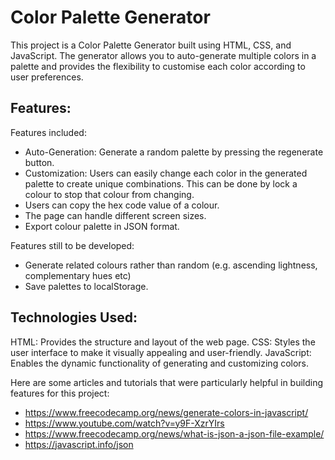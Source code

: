 # Color Palette Generator

This project is a Color Palette Generator built using HTML, CSS, and JavaScript. The generator allows you to auto-generate multiple colors in a palette and provides the flexibility to customise each color according to user preferences.

## Features:

Features included:

- Auto-Generation: Generate a random palette by pressing the regenerate button.
- Customization: Users can easily change each color in the generated palette to create unique combinations. This can be done by lock a colour to stop that colour from changing.
- Users can copy the hex code value of a colour.
- The page can handle different screen sizes.
- Export colour palette in JSON format.

Features still to be developed:

- Generate related colours rather than random (e.g. ascending lightness, complementary hues etc)
- Save palettes to localStorage.

## Technologies Used:

HTML: Provides the structure and layout of the web page.
CSS: Styles the user interface to make it visually appealing and user-friendly.
JavaScript: Enables the dynamic functionality of generating and customizing colors.

Here are some articles and tutorials that were particularly helpful in building features for this project:

- https://www.freecodecamp.org/news/generate-colors-in-javascript/
- https://www.youtube.com/watch?v=y9F-XzrYIrs
- https://www.freecodecamp.org/news/what-is-json-a-json-file-example/
- https://javascript.info/json
